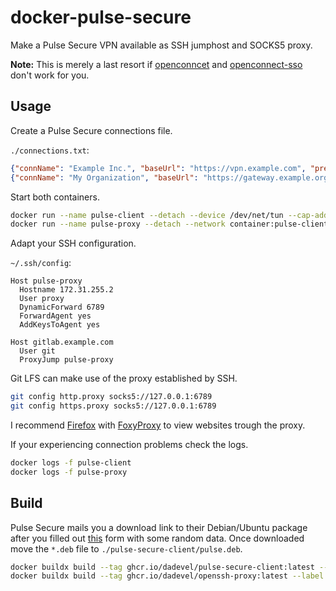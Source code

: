 # docker-pulse-secure

Make a Pulse Secure VPN available as SSH jumphost and SOCKS5 proxy.

**Note:** This is merely a last resort if [openconncet](https://gitlab.com/openconnect/openconnect) and [openconnect-sso](https://github.com/vlaci/openconnect-sso) don't work for you.

## Usage

Create a Pulse Secure connections file.

`./connections.txt`:

~~~ json
{"connName": "Example Inc.", "baseUrl": "https://vpn.example.com", "preferredCert": ""}
{"connName": "My Organization", "baseUrl": "https://gateway.example.org", "preferredCert": ""}
~~~

Start both containers.

~~~ sh
docker run --name pulse-client --detach --device /dev/net/tun --cap-add net_admin --cap-add sys_admin --ip 172.31.255.2 --volume "$PWD"/connections.txt:/data/.pulse_secure/pulse/.pulse_Connections.txt --volume /tmp/.X11-unix:/tmp/.X11-unix --env DISPLAY --env "USER_ID=$(id -u)" --env "GROUP_ID=$(id -g)" ghcr.io/dadevel/pulse-secure-client:latest
docker run --name pulse-proxy --detach --network container:pulse-client ghcr.io/dadevel/openssh-proxy:latest
~~~

Adapt your SSH configuration.

`~/.ssh/config`:

~~~
Host pulse-proxy
  Hostname 172.31.255.2
  User proxy
  DynamicForward 6789
  ForwardAgent yes
  AddKeysToAgent yes

Host gitlab.example.com
  User git
  ProxyJump pulse-proxy
~~~

Git LFS can make use of the proxy established by SSH.

~~~ sh
git config http.proxy socks5://127.0.0.1:6789
git config https.proxy socks5://127.0.0.1:6789
~~~

I recommend [Firefox](https://www.mozilla.org/en-US/firefox/) with [FoxyProxy](https://github.com/foxyproxy/firefox-extension) to view websites trough the proxy.

If your experiencing connection problems check the logs.

~~~ sh
docker logs -f pulse-client
docker logs -f pulse-proxy
~~~

## Build

Pulse Secure mails you a download link to their Debian/Ubuntu package after you filled out [this](https://www.pulsesecure.net/trynow/client-download/) form with some random data.
Once downloaded move the `*.deb` file to `./pulse-secure-client/pulse.deb`.

~~~ sh
docker buildx build --tag ghcr.io/dadevel/pulse-secure-client:latest --tag ghcr.io/dadevel/pulse-secure-client:9.1r4 --label org.opencontainers.image.title=pulse-secure-client --label org.opencontainers.image.author=dadevel --label org.opencontainers.image.source=https://github.com/dadevel/docker-pulse-secure --label org.opencontainers.image.created=$(date +%Y-%m-%dT%H:%M:%SZ) --label org.opencontainers.image.version=9.1r4 --push ./pulse-secure-client/
docker buildx build --tag ghcr.io/dadevel/openssh-proxy:latest --label org.opencontainers.image.title=openssh-proxy --label org.opencontainers.image.author=dadevel --label org.opencontainers.image.source=https://github.com/dadevel/docker-pulse-secure --label org.opencontainers.image.created=$(date +%Y-%m-%dT%H:%M:%SZ) --push ./openssh-proxy/
~~~
